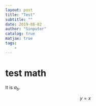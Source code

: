```yaml
---
layout: post
title: "Test"
subtitle: ""
date: 2019-08-02
author: "Sinputer"
catalog: true
matjax: true
tags: 
    - 
---
```


# test math

It is $a_b$.

$$y=x$$
